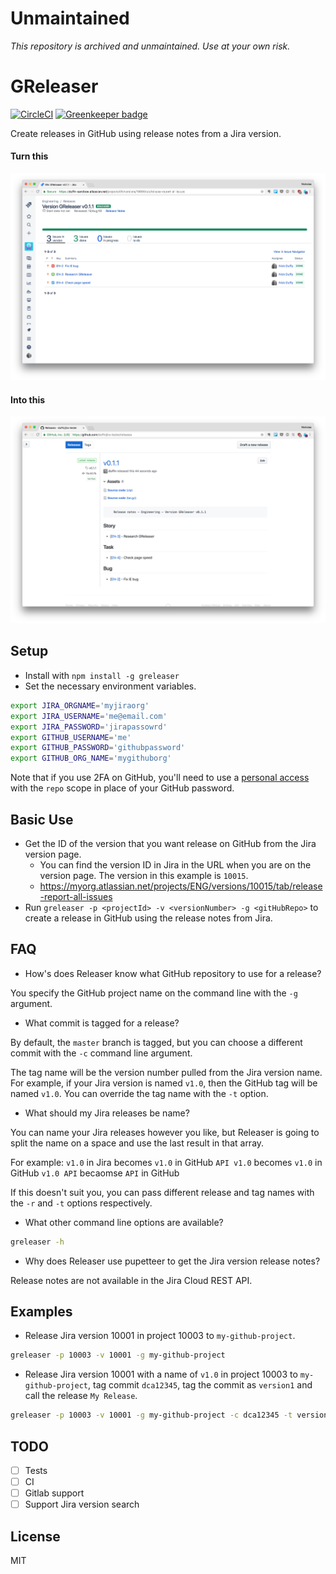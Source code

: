 # Unmaintained

_This repository is archived and unmaintained. Use at your own risk._

# GReleaser

[![CircleCI](https://circleci.com/gh/duffn/greleaser.svg?style=svg)](https://circleci.com/gh/duffn/greleaser) [![Greenkeeper badge](https://badges.greenkeeper.io/duffn/greleaser.svg)](https://greenkeeper.io/)

Create releases in GitHub using release notes from a Jira version.

#### Turn this

![jira](jira.png)

#### Into this

![github](github.png)

## Setup
- Install with `npm install -g greleaser`
- Set the necessary environment variables.

```bash
export JIRA_ORGNAME='myjiraorg'
export JIRA_USERNAME='me@email.com'
export JIRA_PASSWORD='jirapassowrd'
export GITHUB_USERNAME='me'
export GITHUB_PASSWORD='githubpassword'
export GITHUB_ORG_NAME='mygithuborg'
```

Note that if you use 2FA on GitHub, you'll need to use a [personal access](https://help.github.com/articles/creating-a-personal-access-token-for-the-command-line/) with the `repo` scope in place of your GitHub password.

## Basic Use
- Get the ID of the version that you want release on GitHub from the Jira version page.
  - You can find the version ID in Jira in the URL when you are on the version page. The version in this example is `10015`.
  - https://myorg.atlassian.net/projects/ENG/versions/10015/tab/release-report-all-issues
- Run `greleaser -p <projectId> -v <versionNumber> -g <gitHubRepo>` to create a release in GitHub using the release notes from Jira.

## FAQ
- How's does Releaser know what GitHub repository to use for a release?

You specify the GitHub project name on the command line with the `-g` argument.

- What commit is tagged for a release?

By default, the `master` branch is tagged, but you can choose a different commit with the `-c` command line argument.

The tag name will be the version number pulled from the Jira version name. For example, if your Jira version is named `v1.0`, then the GitHub tag will be named `v1.0`. You can override the tag name with the `-t` option.

- What should my Jira releases be name?

You can name your Jira releases however you like, but Releaser is going to split the name on a space and use the last result in that array.

For example:
`v1.0` in Jira becomes `v1.0` in GitHub
`API v1.0` becomes `v1.0` in GitHub
`v1.0 API` becaomse `API` in GitHub

If this doesn't suit you, you can pass different release and tag names with the `-r` and `-t` options respectively.

- What other command line options are available?

```bash
greleaser -h
```

- Why does Releaser use pupetteer to get the Jira version release notes?

Release notes are not available in the Jira Cloud REST API.

## Examples
- Release Jira version 10001 in project 10003 to `my-github-project`.

```bash
greleaser -p 10003 -v 10001 -g my-github-project
```

- Release Jira version 10001 with a name of `v1.0` in project 10003 to `my-github-project`, tag commit `dca12345`, tag the commit as `version1` and call the release `My Release`.

```bash
greleaser -p 10003 -v 10001 -g my-github-project -c dca12345 -t version1 -r "My Release"
```

## TODO
- [ ] Tests
- [ ] CI
- [ ] Gitlab support
- [ ] Support Jira version search

## License
MIT

